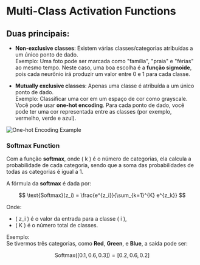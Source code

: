 # Multi-Class Activation Functions

## Duas principais:

- **Non-exclusive classes**: Existem várias classes/categorias atribuídas a um único ponto de dado.  
  Exemplo: Uma foto pode ser marcada como "família", "praia" e "férias" ao mesmo tempo. Neste caso, uma boa escolha é a **função sigmoide**, pois cada neurônio irá produzir um valor entre 0 e 1 para cada classe.

- **Mutually exclusive classes**: Apenas uma classe é atribuída a um único ponto de dado.  
  Exemplo: Classificar uma cor em um espaço de cor como grayscale. Você pode usar **one-hot encoding**. Para cada ponto de dado, você pode ter uma cor representada entre as classes (por exemplo, vermelho, verde e azul).

![One-hot Encoding Example](https://miro.medium.com/v2/resize:fit:1400/1*yNxUR1Ofc0it2vu7wSUHiA.png)

### Softmax Function
Com a função **softmax**, onde \( k \) é o número de categorias, ela calcula a probabilidade de cada categoria, sendo que a soma das probabilidades de todas as categorias é igual a 1.

A fórmula da **softmax** é dada por:

$$
\text{Softmax}(z_i) = \frac{e^{z_i}}{\sum_{k=1}^{K} e^{z_k}}
$$

Onde:
- \( z_i \) é o valor da entrada para a classe \( i \),
- \( K \) é o número total de classes.

Exemplo:  
Se tivermos três categorias, como **Red**, **Green**, e **Blue**, a saída pode ser:

$$
\text{Softmax}([0.1, 0.6, 0.3]) = [0.2, 0.6, 0.2]
$$
